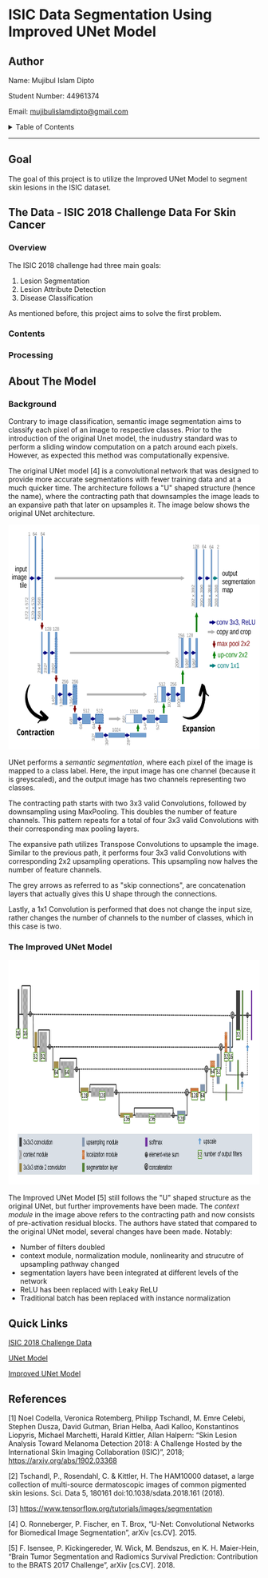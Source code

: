 # ISIC Data Segmentation Using Improved UNet Model

<!-- Author Information -->
## Author
Name: Mujibul Islam Dipto

Student Number: 44961374

Email: mujibulislamdipto@gmail.com

<!-- TABLE OF CONTENTS -->
<details>
  <summary>Table of Contents</summary>
  <ol>
    <li>
      <a href="#goal"> Project Goal </a>
    </li>
    <li>
      <a href="#the-data---isic-2018-challenge-data-for-skin-cancer"> Dataset Information </a>
      <ul>
          <li><a href="#overview"> Overview </a></li>
          <li><a href="#contents"> Contents </a></li>
          <li><a href="#processing"> Processing </a></li>
      </ul>
    </li>
    <li><a href="#the-improved-unet-model"> About the Model </a></li>
    <li><a href="#quick-links"> Quick Links </a></li>
    <li><a href="#references"> References </a></li>
  </ol>
</details>
<hr>

<!-- Goal the project -->
## Goal
The goal of this project is to utilize the Improved UNet Model to segment skin lesions in the ISIC dataset. 


<!-- About the dataset -->
## The Data - ISIC 2018 Challenge Data For Skin Cancer

### Overview
The ISIC 2018 challenge had three main goals:
1. Lesion Segmentation
2. Lesion Attribute Detection
3. Disease Classification

As mentioned before, this project aims to solve the first problem.

### Contents

### Processing


<!-- About the Model -->
## About The Model

### Background
Contrary to image classification, semantic image segmentation aims to classify each pixel of an image to respective classes. Prior to the introduction of the original Unet model,
the inudustry standard was to perform a sliding window computation on a patch around each pixels. However, as expected this method was computationally expensive.

The original UNet model [4] is a convolutional network that was designed to provide more accurate segmentations with fewer training data and at a much quicker time. The architecture follows a "U" shaped structure (hence the name), where the contracting path that downsamples the image leads to an expansive path that later on upsamples it. The image below shows the original UNet architecture.

<p align="center">
  <img src="images/unet.png" height="450px"/>
</p>

UNet performs a _semantic segmentation_, where each pixel of the image is mapped to a class label. Here, the input image has one channel (because it is greyscaled), and the output image has two channels representing two classes.

The contracting path starts with two 3x3 valid Convolutions, followed by downsampling using MaxPooling. This doubles the number of feature channels. This pattern repeats for a total of four 3x3 valid Convolutions with their corresponding max pooling layers.

The expansive path utilizes Transpose Convolutions to upsample the image. Similar to the previous path, it performs four 3x3 valid Convolutions with corresponding 2x2 upsampling operations. This upsampling now halves the number of feature channels. 

The grey arrows as referred to as "skip connections", are concatenation layers that actually gives this U shape through the connections.

Lastly, a 1x1 Convolution is performed that does not change the input size, rather changes the number of channels to the number of classes, which in this case is two.

### The Improved UNet Model

<p align="center">
  <img src="images/improved-unet.png" height="450px"/>
</p>

The Improved UNet  Model [5] still follows the "U" shaped structure as the original UNet, but further improvements have been made. The _context module_ in the image above refers to the contracting path and now consists of pre-activation residual blocks. The authors have stated that compared to the original UNet model, several changes have been made.
Notably:
* Number of filters doubled
* context module, normalization module, nonlinearity and strucutre of upsampling pathway changed
* segmentation layers have been integrated at different levels of the network
* ReLU has been replaced with Leaky ReLU
* Traditional batch has been replaced with instance normalization 

<!-- Links to the data set and model paper -->
## Quick Links
[ISIC 2018 Challenge Data](https://challenge2018.isic-archive.com/)

[UNet Model](https://arxiv.org/abs/1505.04597)

[Improved UNet Model](https://arxiv.org/abs/1802.10508v1)



## References
[1] Noel Codella, Veronica Rotemberg, Philipp Tschandl, M. Emre Celebi, Stephen Dusza, David Gutman, Brian Helba, Aadi Kalloo, Konstantinos Liopyris, Michael Marchetti, Harald Kittler, Allan Halpern: “Skin Lesion Analysis Toward Melanoma Detection 2018: A Challenge Hosted by the International Skin Imaging Collaboration (ISIC)”, 2018; https://arxiv.org/abs/1902.03368

[2] Tschandl, P., Rosendahl, C. & Kittler, H. The HAM10000 dataset, a large collection of multi-source dermatoscopic images of common pigmented skin lesions. Sci. Data 5, 180161 doi:10.1038/sdata.2018.161 (2018).

[3] https://www.tensorflow.org/tutorials/images/segmentation 

[4] O. Ronneberger, P. Fischer, en T. Brox, “U-Net: Convolutional Networks for Biomedical Image Segmentation”, arXiv [cs.CV]. 2015.

[5] F. Isensee, P. Kickingereder, W. Wick, M. Bendszus, en K. H. Maier-Hein, “Brain Tumor Segmentation and Radiomics Survival Prediction: Contribution to the BRATS 2017 Challenge”, arXiv [cs.CV]. 2018.
